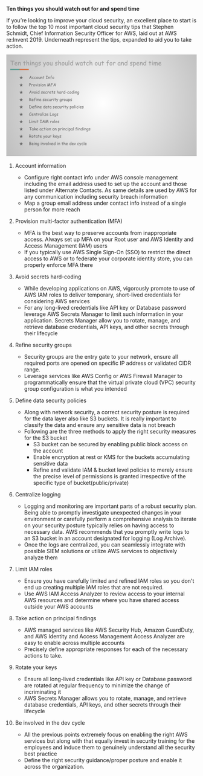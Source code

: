**Ten things you should watch out for and spend time**


If you’re looking to improve your cloud security, an excellent place to start is to follow the top 10 most important cloud security tips that Stephen Schmidt, Chief Information Security Officer for AWS, laid out at AWS re:Invent 2019. Underneath represent the tips, expanded to aid you to take action.

<img src="image/image.png" class="inline"/>


1) Account information
    - Configure right contact info under AWS console management including the email address used to set up the account and those listed under Alternate Contacts. As same details are used by AWS for any communication including security breach information
    - Map a group email address under contact info instead of a single person for more reach

2) Provision multi-factor authentication (MFA)
    - MFA is the best way to preserve accounts from inappropriate access. Always set up MFA on your Root user and AWS Identity and Access Management (IAM) users
    - If you typically use AWS Single Sign-On (SSO) to restrict the direct access to AWS or to federate your corporate identity store, you can properly enforce MFA there

3) Avoid secrets hard-coding
    - While developing applications on AWS, vigorously promote to use of AWS IAM roles to deliver temporary, short-lived credentials for considering AWS services
    - For any long-lived credentials like API key or Database password leverage AWS Secrets Manager to limit such information in your application. Secrets Manager allow you to rotate, manage, and retrieve database credentials, API keys, and other secrets through their lifecycle

4) Refine security groups
    - Security groups are the entry gate to your network, ensure all required ports are opened on specific IP address or validated CIDR range. 
    - Leverage services like AWS Config or AWS Firewall Manager to programmatically ensure that the virtual private cloud (VPC) security group configuration is what you intended 

5) Define data security policies
    - Along with network security, a correct security posture is required for the data layer also like S3 buckets. It is really important to classify the data and ensure any sensitive data is not breach
    - Following are the three methods to apply the right security measures for the S3 bucket
         - S3 bucket can be secured by enabling public block access on the account
         - Enable encryption at rest or KMS for the buckets accumulating sensitive data
         - Refine and validate IAM & bucket level policies to merely ensure the precise level of permissions is granted irrespective of the specific type of bucket(public/private) 

6) Centralize logging
    - Logging and monitoring are important parts of a robust security plan. Being able to promptly investigate unexpected changes in your environment or carefully perform a comprehensive analysis to iterate on your security posture typically relies on having access to necessary data. AWS recommends that you promptly write logs to an S3 bucket in an account designated for logging (Log Archive). 
    - Once the logs are centralized, you can seamlessly integrate with possible SIEM solutions or utilize AWS services to objectively analyze them

7) Limit IAM roles
    - Ensure you have carefully limited and refined IAM roles so you don't end up creating multiple IAM roles that are not required.
    - Use AWS IAM Access Analyzer to review access to your internal AWS resources and determine where you have shared access outside your AWS accounts

8) Take action on principal findings
    - AWS managed services like AWS Security Hub, Amazon GuardDuty, and AWS Identity and Access Management Access Analyzer are easy to enable across multiple accounts
    - Precisely define appropriate responses for each of the necessary actions to take. 

9) Rotate your keys
    - Ensure all long-lived credentials like API key or Database password are rotated at regular frequency to minimize the change of incriminating it
    - AWS Secrets Manager allows you to rotate, manage, and retrieve database credentials, API keys, and other secrets through their lifecycle 

10) Be involved in the dev cycle
    - All the previous points extremely focus on enabling the right AWS services but along with that equally invest in security training for the employees and induce them to genuinely understand all the security best practice
    - Define the right security guidance/proper posture and enable it across the organization.
